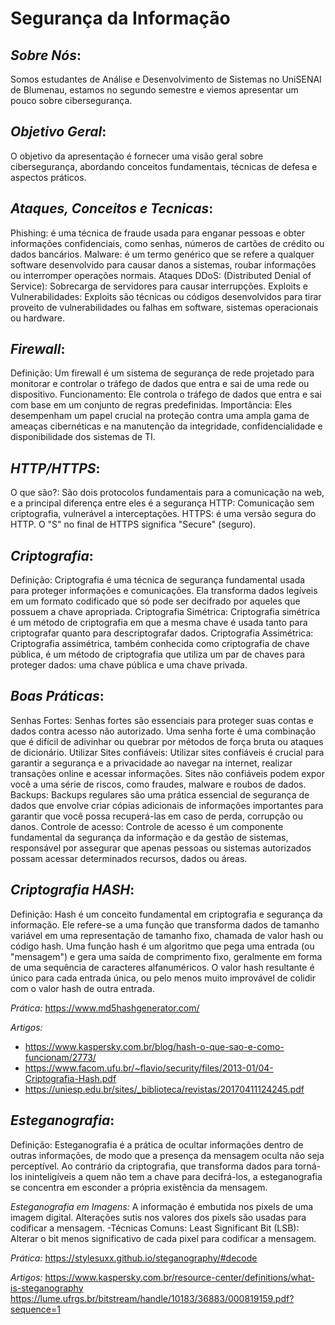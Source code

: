# Segurança da Informação

## *Sobre Nós*:
Somos estudantes de Análise e Desenvolvimento de Sistemas no UniSENAI de Blumenau, estamos no segundo semestre e viemos apresentar um pouco sobre  cibersegurança.

## *Objetivo Geral*:
O objetivo da apresentação é fornecer uma visão geral sobre cibersegurança, abordando conceitos fundamentais, técnicas de defesa e aspectos práticos.

## *Ataques, Conceitos e Tecnicas*:
Phishing: é uma técnica de fraude usada para enganar pessoas e obter informações confidenciais, como senhas, números de cartões de crédito ou dados bancários.
Malware: é um termo genérico que se refere a qualquer software desenvolvido para causar danos a sistemas, roubar informações ou interromper operações normais.
Ataques DDoS: (Distributed Denial of Service): Sobrecarga de servidores para causar interrupções.
Exploits e Vulnerabilidades: Exploits são técnicas ou códigos desenvolvidos para tirar proveito de vulnerabilidades ou falhas em software, sistemas operacionais ou hardware.

## *Firewall*:
Definição: Um firewall é um sistema de segurança de rede projetado para monitorar e controlar o tráfego de dados que entra e sai de uma rede ou dispositivo.
Funcionamento: Ele controla o tráfego de dados que entra e sai com base em um conjunto de regras predefinidas.
Importância: Eles desempenham um papel crucial na proteção contra uma ampla gama de ameaças cibernéticas e na manutenção da integridade, confidencialidade e disponibilidade dos sistemas de TI.

## *HTTP/HTTPS*:
O que são?: São dois protocolos fundamentais para a comunicação na web, e a principal diferença entre eles é a segurança
HTTP: Comunicação sem criptografia, vulnerável a interceptações.
HTTPS: é uma versão segura do HTTP. O "S" no final de HTTPS significa "Secure" (seguro).

## *Criptografia*:
Definição: Criptografia é uma técnica de segurança fundamental usada para proteger informações e comunicações. Ela transforma dados legíveis em um formato codificado que só pode ser decifrado por aqueles que possuem a chave apropriada.
Criptografia Simétrica: Criptografia simétrica é um método de criptografia em que a mesma chave é usada tanto para criptografar quanto para descriptografar dados.
Criptografia Assimétrica: Criptografia assimétrica, também conhecida como criptografia de chave pública, é um método de criptografia que utiliza um par de chaves para proteger dados: uma chave pública e uma chave privada.

## *Boas Práticas*:
Senhas Fortes: Senhas fortes são essenciais para proteger suas contas e dados contra acesso não autorizado. Uma senha forte é uma combinação que é difícil de adivinhar ou quebrar por métodos de força bruta ou ataques de dicionário.
Utilizar Sites confiáveis: Utilizar sites confiáveis é crucial para garantir a segurança e a privacidade ao navegar na internet, realizar transações online e acessar informações. Sites não confiáveis podem expor você a uma série de riscos, como fraudes, malware e roubos de dados.
Backups: Backups regulares são uma prática essencial de segurança de dados que envolve criar cópias adicionais de informações importantes para garantir que você possa recuperá-las em caso de perda, corrupção ou danos.
Controle de acesso: Controle de acesso é um componente fundamental da segurança da informação e da gestão de sistemas, responsável por assegurar que apenas pessoas ou sistemas autorizados possam acessar determinados recursos, dados ou áreas.

## *Criptografia HASH*:
Definição: Hash é um conceito fundamental em criptografia e segurança da informação. Ele refere-se a uma função que transforma dados de tamanho variável em uma representação de tamanho fixo, chamada de valor hash ou código hash.
Uma função hash é um algoritmo que pega uma entrada (ou "mensagem") e gera uma saída de comprimento fixo, geralmente em forma de uma sequência de caracteres alfanuméricos. O valor hash resultante é único para cada entrada única, ou pelo menos muito improvável de colidir com o valor hash de outra entrada.

*Prática:* https://www.md5hashgenerator.com/

*Artigos:*
- https://www.kaspersky.com.br/blog/hash-o-que-sao-e-como-funcionam/2773/ 
- https://www.facom.ufu.br/~flavio/security/files/2013-01/04-Criptografia-Hash.pdf 
- https://uniesp.edu.br/sites/_biblioteca/revistas/20170411124245.pdf 

## *Esteganografia*:

Definição: Esteganografia é a prática de ocultar informações dentro de outras informações, de modo que a presença da mensagem oculta não seja perceptível. Ao contrário da criptografia, que transforma dados para torná-los ininteligíveis a quem não tem a chave para decifrá-los, a esteganografia se concentra em esconder a própria existência da mensagem.

*Esteganografia em Imagens:*
A informação é embutida nos pixels de uma imagem digital. Alterações sutis nos valores dos pixels são usadas para codificar a mensagem.
-Técnicas Comuns:
Least Significant Bit (LSB): Alterar o bit menos significativo de cada pixel para codificar a mensagem.

*Prática:* https://stylesuxx.github.io/steganography/#decode

*Artigos:* 
https://www.kaspersky.com.br/resource-center/definitions/what-is-steganography
https://lume.ufrgs.br/bitstream/handle/10183/36883/000819159.pdf?sequence=1 
